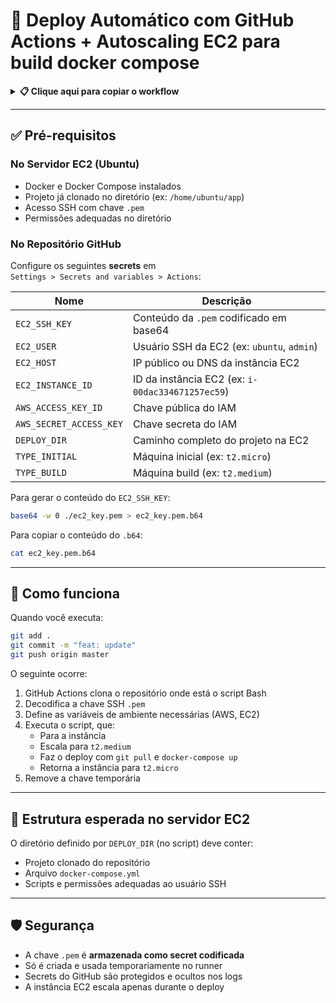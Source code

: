 
# 🚀 Deploy Automático com GitHub Actions + Autoscaling EC2 para build docker compose

<details>
<summary><strong>📋 Clique aqui para copiar o workflow</strong></summary>

```yaml
name: 🚀 EC2 Autoscaling + Deploys

on:
  push:
    branches: [ "master" ]

jobs:
  deploy:
    name: 🚀 Deploys + Autoscaling
    runs-on: ubuntu-latest
    environment: aws

    steps:
      - name: 📥 Clonar repositório com script
        uses: actions/checkout@v3
        with:
          repository: marco0antonio0/guideActionDeploy
          path: script-repo  

      - name: 🔐 Criar chave SSH temporária
        run: |
          echo "${{ secrets.EC2_SSH_KEY }}" | base64 -d > /tmp/ec2_key.pem
          chmod 600 /tmp/ec2_key.pem

      - name: 🔧 Executar script com variáveis de ambiente
        run: |
          export AWS_ACCESS_KEY_ID="${{ secrets.AWS_ACCESS_KEY_ID }}"
          export AWS_SECRET_ACCESS_KEY="${{ secrets.AWS_SECRET_ACCESS_KEY }}"
          export AWS_DEFAULT_REGION="us-east-1"
          export EC2_USER="${{ secrets.EC2_USER }}"
          export EC2_HOST="${{ secrets.EC2_HOST }}"
          export SSH_KEY_B64_PATH="/tmp/ec2_key.pem"
          export INSTANCE_ID="${{ secrets.EC2_INSTANCE_ID }}"
          export TYPE_INITIAL="${{ secrets.TYPE_INITIAL }}"
          export TYPE_BUILD="${{ secrets.TYPE_BUILD }}"
          export DEPLOY_DIR="${{ secrets.EC2_DEPLOY_DIR }}"
          chmod +x script-repo/ec2-scale-build.sh
          script-repo/ec2-scale-build.sh

      - name: 🧼 Limpar chave SSH temporária
        if: always()
        run: |
          rm -f /tmp/ec2_key.pem
          echo "🧽 Chave SSH temporária removida com sucesso."
```

</details>

---

## ✅ Pré-requisitos

### No Servidor EC2 (Ubuntu)
- Docker e Docker Compose instalados
- Projeto já clonado no diretório (ex: `/home/ubuntu/app`)
- Acesso SSH com chave `.pem`
- Permissões adequadas no diretório

### No Repositório GitHub
Configure os seguintes **secrets** em  
`Settings > Secrets and variables > Actions`:

| Nome                     | Descrição                                          |
|--------------------------|---------------------------------------------------|
| `EC2_SSH_KEY`            | Conteúdo da `.pem` codificado em base64           |
| `EC2_USER`               | Usuário SSH da EC2 (ex: `ubuntu`, `admin`)        |
| `EC2_HOST`               | IP público ou DNS da instância EC2                |
| `EC2_INSTANCE_ID`        | ID da instância EC2 (ex: `i-00dac334671257ec59`)  |
| `AWS_ACCESS_KEY_ID`      | Chave pública do IAM                              |
| `AWS_SECRET_ACCESS_KEY`  | Chave secreta do IAM                              |
| `DEPLOY_DIR`             | Caminho completo do projeto na EC2                |
| `TYPE_INITIAL`           | Máquina inicial (ex: `t2.micro`)                  |
| `TYPE_BUILD`             | Máquina build (ex: `t2.medium`)                   |

Para gerar o conteúdo do `EC2_SSH_KEY`:

```bash
base64 -w 0 ./ec2_key.pem > ec2_key.pem.b64
```

Para copiar o conteúdo do `.b64`:

```bash
cat ec2_key.pem.b64
```

---

## 🚀 Como funciona

Quando você executa:

```bash
git add .
git commit -m "feat: update"
git push origin master
```

O seguinte ocorre:

1. GitHub Actions clona o repositório onde está o script Bash
2. Decodifica a chave SSH `.pem`
3. Define as variáveis de ambiente necessárias (AWS, EC2)
4. Executa o script, que:
   - Para a instância
   - Escala para `t2.medium`
   - Faz o deploy com `git pull` e `docker-compose up`
   - Retorna a instância para `t2.micro`
5. Remove a chave temporária

---

## 📁 Estrutura esperada no servidor EC2

O diretório definido por `DEPLOY_DIR` (no script) deve conter:

- Projeto clonado do repositório
- Arquivo `docker-compose.yml`
- Scripts e permissões adequadas ao usuário SSH

---

## 🛡️ Segurança

- A chave `.pem` é **armazenada como secret codificada**
- Só é criada e usada temporariamente no runner
- Secrets do GitHub são protegidos e ocultos nos logs
- A instância EC2 escala apenas durante o deploy